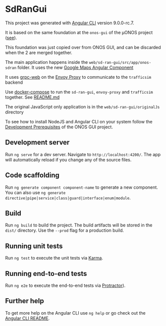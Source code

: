 # SdRanGui

This project was generated with [Angular CLI] version 9.0.0-rc.7.

It is based on the same foundation at the `onos-gui` of the µONOS project
([see](https://docs.onosproject.org/onos-gui/docs/config-gui/)).

This foundation was just copied over from ONOS GUI, and can be discarded when the 2 are merged together.

The main application happens inside the `web/sd-ran-gui/src/app/onos-sdran` folder.
It uses the new [Google Maps Angular Component]

It uses [grpc-web] on the [Envoy Proxy] to communicate to the `trafficsim` backend

Use [docker-compose] to run the `sd-ran-gui`, `envoy-proxy` and `trafficsim` together. See [README.md](../../README.md)

The original JavaScript only application is in the `web/sd-ran-gui/originalJs` directory

To see how to install NodeJS and Angular CLI on your system follow the
[Development Prerequisites](https://docs.onosproject.org/onos-gui/docs/prerequisites/)
of the ONOS GUI project.

## Development server

Run `ng serve` for a dev server. Navigate to `http://localhost:4200/`. The app will automatically
reload if you change any of the source files.

## Code scaffolding

Run `ng generate component component-name` to generate a new component. You can also use
`ng generate directive|pipe|service|class|guard|interface|enum|module`.

## Build

Run `ng build` to build the project. The build artifacts will be stored in the `dist/` directory.
Use the `--prod` flag for a production build.

## Running unit tests

Run `ng test` to execute the unit tests via [Karma].

## Running end-to-end tests

Run `ng e2e` to execute the end-to-end tests via [Protractor]).

## Further help

To get more help on the Angular CLI use `ng help` or go check out the [Angular CLI README].

[Google Maps Angular Component]: https://medium.com/angular-in-depth/google-maps-is-now-an-angular-component-821ec61d2a0
[docker-compose]: https://docs.docker.com/compose/
[grpc-web]: https://github.com/grpc/grpc-web
[Protractor]: http://www.protractortest.org/
[Karma]: https://karma-runner.github.io
[Envoy Proxy]: https://www.envoyproxy.io/
[Angular CLI]: https://github.com/angular/angular-cli
[Angular CLI README]: https://github.com/angular/angular-cli/blob/master/README.md
